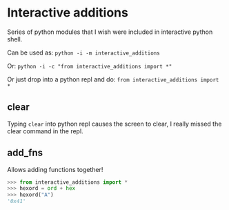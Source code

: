 # Interactive additions
Series of python modules that I wish were included in interactive python shell.

Can be used as: `python -i -m interactive_additions`

Or: `python -i -c "from interactive_additions import *"`

Or just drop into a python repl and do: `from interactive_additions import *`

## clear
Typing `clear` into python repl causes the screen to clear, I really missed the clear command in the repl.

## add_fns
Allows adding functions together!
```python
>>> from interactive_additions import *
>>> hexord = ord + hex
>>> hexord("A")
'0x41' 
```
